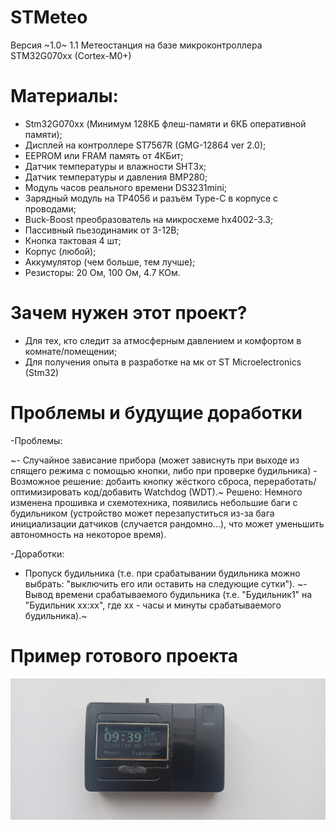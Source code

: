 # STMeteo
  Версия ~1.0~ 1.1
  Метеостанция на базе микроконтроллера STM32G070xx (Cortex-M0+)
# Материалы:
  - Stm32G070xx (Минимум 128КБ флеш-памяти и 6КБ оперативной памяти);
  - Дисплей на контроллере ST7567R (GMG-12864 ver 2.0);
  - EEPROM или FRAM память от 4КБит;
  - Датчик температуры и влажности SHT3x;
  - Датчик температуры и давления BMP280;
  - Модуль часов реального времени DS3231mini;
  - Зарядный модуль на TP4056 и разъём Type-C в корпусе с проводами;
  - Buck-Boost преобразователь на микросхеме hx4002-3.3;
  - Пассивный пьезодинамик от 3-12В;
  - Кнопка тактовая 4 шт;
  - Корпус (любой);
  - Аккумулятор (чем больше, тем лучше);
  - Резисторы: 20 Ом, 100 Ом,  4.7 КОм.
# Зачем нужен этот проект?
  - Для тех, кто следит за атмосферным давлением и комфортом в комнате/помещении;
  - Для получения опыта в разработке на мк от ST Microelectronics (Stm32)
# Проблемы и будущие доработки
  -Проблемы:
  
  ~- Случайное зависание прибора (может зависнуть при выходе из спящего режима с помощью кнопки, либо при проверке будильника) - Возможное решение: добаить кнопку жёсткого сброса, переработать/оптимизировать код/добавить Watchdog (WDT).~ Решено: Немного изменена прошивка и схемотехника, появились небольшие баги с будильником (устройство может перезапуститься из-за бага инициализации датчиков (случается рандомно...), что может уменьшить автономность на некоторое время).

  -Доработки:
  - Пропуск будильника (т.е. при срабатывании будильника можно выбрать: "выключить его или оставить на следующие сутки").
  ~- Вывод времени срабатываемого будильника (т.е. "Будильник1" на "Будильник xx:xx", где xx - часы и минуты срабатываемого будильника).~
# Пример готового проекта
![Sample by Morshu8800 ](https://github.com/Morshu8800/STMeteo/blob/main/Sample.png)
